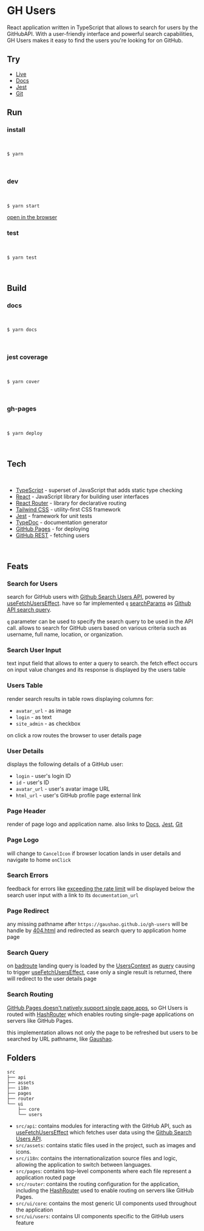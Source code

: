 # GH Users

React application written in TypeScript that allows to search for users by the GitHubAPI. With a user-friendly interface and powerful search capabilities, GH Users makes it easy to find the users you're looking for on GitHub.

## Try

- [Live](https://gaushao.github.io/gh-users/)
- [Docs](https://gaushao.github.io/gh-users/docs)
- [Jest](https://gaushao.github.io/gh-users/coverage/)
- [Git](https://github.com/Gaushao/gh-users)

## Run

### install

<br />

```sh
$ yarn
```

<br />

### dev

<br />

```sh
$ yarn start
```

[open in the browser](http://localhost:3000/gh-users)

### test

<br />

```sh
$ yarn test
```

<br />

## Build

### docs

<br />

```sh
$ yarn docs
```

<br />

### jest coverage

<br />

```sh
$ yarn cover
```

<br />

### gh-pages

<br />

```sh
$ yarn deploy
```

<br />

## Tech

<br />

- [TypeScript](https://www.typescriptlang.org/) - superset of JavaScript that adds static type checking
- [React](https://react.dev/) - JavaScript library for building user interfaces
- [React Router](https://reactrouter.com/) - library for declarative routing
- [Tailwind CSS](https://tailwindcss.com/) - utility-first CSS framework
- [Jest](https://jestjs.io/) - framework for unit tests
- [TypeDoc](https://typedoc.org/) - documentation generator
- [GitHub Pages](https://pages.github.com/) - for deploying
- [GitHub REST](https://docs.github.com/en/rest) - fetching users

<br />

## Feats

### Search for Users

search for GitHub users with [Github Search Users API](https://docs.github.com/en/rest/search?apiVersion=2022-11-28#search-users), powered by [useFetchUsersEffect](https://gaushao.github.io/gh-users/docs/functions/api_hooks.useFetchUsersEffect.html). have so far implemented `q` [searchParams](https://developer.mozilla.org/en-US/docs/Web/API/URL/searchParams) as [Github API search query](https://docs.github.com/rest/reference/search#constructing-a-search-query).

`q` parameter can be used to specify the search query to be used in the API call. allows to search for GitHub users based on various criteria such as username, full name, location, or organization.

### Search User Input

text input field that allows to enter a query to search. the fetch effect occurs on input value changes and its response is displayed by the users table

### Users Table

render search results in table rows displaying columns for:

- `avatar_url` - as image
- `login` - as text
- `site_admin` - as checkbox

on click a row routes the browser to user details page

### User Details

displays the following details of a GitHub user:

- `login` - user's login ID
- `id` - user's ID
- `avatar_url` - user's avatar image URL
- `html_url` - user's GitHub profile page external link

### Page Header

render of page logo and application name. also links to [Docs](https://gaushao.github.io/gh-users/docs), [Jest](https://gaushao.github.io/gh-users/coverage/), [Git](https://github.com/Gaushao/gh-users)

### Page Logo

will change to `CancelIcon` if browser location lands in user details and navigate to home `onClick`

### Search Errors

feedback for errors like [exceeding the rate limit](https://docs.github.com/en/rest/overview/resources-in-the-rest-api?apiVersion=2022-11-28#exceeding-the-rate-limit) will be displayed below the search user input with a link to its `documentation_url`

### Page Redirect

any missing pathname after `https://gaushao.github.io/gh-users` will be handle by [404.html](https://github.com/Gaushao/gh-users/blob/main/public/404.html) and redirected as search query to application home page

### Search Query

on [badroute](https://gaushao.github.io/gh-users/reallybadroute) landing query is loaded by the [UsersContext](https://gaushao.github.io/gh-users/docs/modules/ui_users_Context.html) as [query](https://gaushao.github.io/gh-users/docs/classes/ui_users_Context.UsersContextValue.html#query) causing to trigger [useFetchUsersEffect](https://gaushao.github.io/gh-users/docs/functions/api_hooks.useFetchUsersEffect.html), case only a single result is returned, there will redirect to the user details page

### Search Routing

[GitHub Pages doesn't natively support single page apps](https://github.com/rafgraph/spa-github-pages), so GH Users is routed with [HashRouter](https://reactrouter.com/en/main/router-components/hash-router) which enables routing single-page applications on servers like GitHub Pages.

this implementation allows not only the page to be refreshed but users to be searched by URL pathname, like [Gaushao](https://gaushao.github.io/gh-users/Gaushao).

## Folders

```
src
├── api
├── assets
├── i18n
├── pages
├── router
└── ui
    ├── core
    └── users
```

- `src/api`: contains modules for interacting with the GitHub API, such as [useFetchUsersEffect](https://gaushao.github.io/gh-users/docs/functions/api_hooks.useFetchUsersEffect.html) which fetches user data using the [Github Search Users API](https://docs.github.com/en/rest/search?apiVersion=2022-11-28#search-users).
- `src/assets`: contains static files used in the project, such as images and icons.
- `src/i18n`: contains the internationalization source files and logic, allowing the application to switch between languages.
- `src/pages`: contains top-level components where each file represent a application routed page
- `src/router`: contains the routing configuration for the application, including the [HashRouter](https://reactrouter.com/en/main/router-components/hash-router) used to enable routing on servers like GitHub Pages.
- `src/ui/core`: contains the most generic UI components used throughout the application
- `src/ui/users`: contains UI components specific to the GitHub users feature
